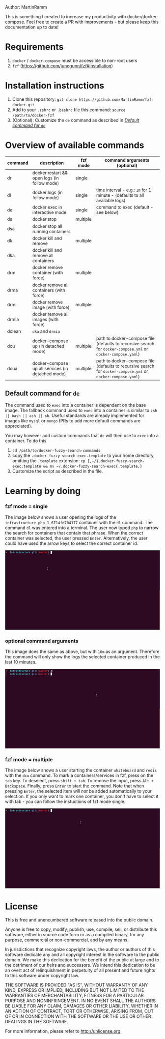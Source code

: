 Author: MartinRamm

This is something I created to increase my productivity with docker/docker-compose.
Feel free to create a PR with improvements - but please keep this documentation up to date!

# Requirements

1. `docker` / `docker-compose` must be accessible to non-root users
1. `fzf`  (https://github.com/junegunn/fzf#installation)

# Installation instructions

1. Clone this repository: `git clone https://github.com/MartinRamm/fzf-docker.git`
1. Add to your `.zshrc` or `.bashrc` file this command: `source /path/to/docker-fzf`
1. (Optional): Customize the `de` command as described in _[Default command for `de`](#default-command-for-de)_

# Overview of available commands

| command | description                                               | fzf mode | command arguments (optional)                                                                                 |
| ------- | --------------------------------------------------------- | -------- | ------------------------------------------------------------------------------------------------------------ |
| dr      | docker restart && open logs (in follow mode)              | single   |                                                                                                              |
| dl      | docker logs (in follow mode)                              | single   | time interval - e.g.: `1m` for 1 minute - (defaults to all available logs)                                   |
| de      | docker exec in interactive mode                           | single   | command to exec (default - see below)                                                                        |
| ds      | docker stop                                               | multiple |                                                                                                              |
| dsa     | docker stop all running containers                        |          |                                                                                                              |
| dk      | docker kill and remove                                    | multiple |                                                                                                              |
| dka     | docker kill and remove all containers                     |          |                                                                                                              |
| drm     | docker remove container (with force)                      | multiple |                                                                                                              |
| drma    | docker remove all containers (with force)                 |          |                                                                                                              |
| drmi    | docker remove image (with force)                          | multiple |                                                                                                              |
| drmia   | docker remove all images (with force)                     |          |                                                                                                              |
| dclean  | `dka` and `drmia`                                         |          |                                                                                                              |
| dcu     | docker-compose up (in detached mode)                      | multiple | path to docker-compose file (defaults to recursive search for `docker-compose.yml` or `docker-compose.yaml`) |
| dcua    | docker-compose up all services (in detached mode)         | multiple | path to docker-compose file (defaults to recursive search for `docker-compose.yml` or `docker-compose.yaml`) |

## Default command for `de`
The command used to `exec` into a container is dependent on the base image.
The fallback command used to `exec` into a container is similar to `zsh || bash || ash || sh`.
Useful standards are already implemented for images like `mysql` or `mongo` (PRs to add more default commands are appreciated).

You may however add custom commands that `de` will then use to `exec` into a container. To do this
1. `cd /path/to/docker-fuzzy-search-commands`
1. copy the `.docker-fuzzy-search-exec.template` to your home directory, omitting the `.template` extension: 
`cp {,~/}.docker-fuzzy-search-exec.template && mv ~/.docker-fuzzy-search-exec{.template,}`
1. Customize the script as described in the file.

# Learning by doing
### fzf mode = single
The image below shows a user opening the logs of the `infrastructure_php_1_6714fd704177` container with the `dl` command.
The command `dl` was entered into a terminal. The user now typed `php` to narrow the search for containers that contain that phrase. When the correct container was selected, the user pressed `Enter`.
Alternatively, the user could have used the arrow keys to select the correct container id.

![example gif](single.gif)

### optional command arguments
This image does the same as above, but with `10m` as an argument. Therefore the command will only show the logs the selected container produced in the last 10 minutes.

![example gif](args.gif)

### fzf mode = multiple

The image below shows a user starting the container `whiteboard` and `redis` with the `dcu` command.
To mark a containers/services in fzf, press on the `tab` key. To deselect, press `shift + tab`.
To remove the input, press `Alt + Backspace`.
Finally, press `Enter` to start the command. Note that when pressing `Enter`, the selected item will *not* be added automatically to your selection.
If you only want to mark one container, you don't have to select it with tab - you can follow the instuctions of fzf mode single.

![example gif](multiple.gif)

# License
This is free and unencumbered software released into the public domain.

Anyone is free to copy, modify, publish, use, compile, sell, or
distribute this software, either in source code form or as a compiled
binary, for any purpose, commercial or non-commercial, and by any
means.

In jurisdictions that recognize copyright laws, the author or authors
of this software dedicate any and all copyright interest in the
software to the public domain. We make this dedication for the benefit
of the public at large and to the detriment of our heirs and
successors. We intend this dedication to be an overt act of
relinquishment in perpetuity of all present and future rights to this
software under copyright law.

THE SOFTWARE IS PROVIDED "AS IS", WITHOUT WARRANTY OF ANY KIND,
EXPRESS OR IMPLIED, INCLUDING BUT NOT LIMITED TO THE WARRANTIES OF
MERCHANTABILITY, FITNESS FOR A PARTICULAR PURPOSE AND NONINFRINGEMENT.
IN NO EVENT SHALL THE AUTHORS BE LIABLE FOR ANY CLAIM, DAMAGES OR
OTHER LIABILITY, WHETHER IN AN ACTION OF CONTRACT, TORT OR OTHERWISE,
ARISING FROM, OUT OF OR IN CONNECTION WITH THE SOFTWARE OR THE USE OR
OTHER DEALINGS IN THE SOFTWARE.

For more information, please refer to <http://unlicense.org>
